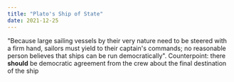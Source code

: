 ```yaml
---
title: "Plato's Ship of State"
date: 2021-12-25
---
```


"Because large sailing vessels by their very nature need to be steered with a firm hand, sailors must yield to their captain's commands; no reasonable person believes that ships can be run democratically". Counterpoint: there **should** be democratic agreement from the crew about the final destination of the ship